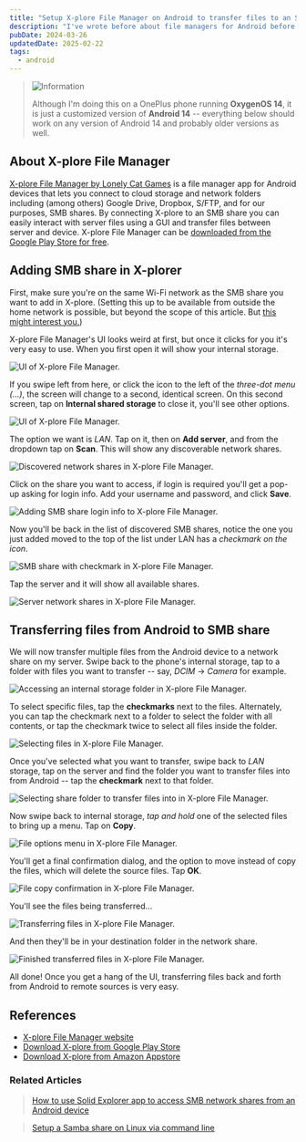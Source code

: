 ```yaml
---
title: "Setup X-plore File Manager on Android to transfer files to an SMB share"
description: "I've wrote before about file managers for Android before, recently I found X-plore which makes it very easy to transfer files back and forth between Android and SMB network shares, once you understand how the UI works. Here's to connect X-plore to an SMB network share so you can transfer files between devices."
pubDate: 2024-03-26
updatedDate: 2025-02-22
tags:
  - android
---
```


> <img src="/assets/info.svg" class="info" loading="lazy" decoding="async" alt="Information">
>
> Although I'm doing this on a OnePlus phone running **OxygenOS 14**, it is just a customized version of **Android 14** -- everything below should work on any version of Android 14 and probably older versions as well.

## About X-plore File Manager

<a href="https://www.lonelycatgames.com/apps/xplore" target="_blank" data-umami-event="xplore-file-manager-site">X-plore File Manager by Lonely Cat Games</a> is a file manager app for Android devices that lets you connect to cloud storage and network folders including (among others) Google Drive, Dropbox, S/FTP, and for our purposes, SMB shares. By connecting X-plore to an SMB share you can easily interact with server files using a GUI and transfer files between server and device. X-plore File Manager can be <a href="https://play.google.com/store/apps/details?id=com.lonelycatgames.Xplore" target="_blank" umami-event-data="xplore-file-manager-gplay">downloaded from the Google Play Store for free</a>.

## Adding SMB share in X-plorer

First, make sure you're on the same Wi-Fi network as the SMB share you want to add in X-plore. (Setting this up to be available from outside the home network is possible, but beyond the scope of this article. But <a href="/blog/comprehensive-guide-tailscale-securely-access-home-network/" target="_blank" data-umami-event="x-plore-tailscale">this might interest you.</a>)

X-plore File Manager's UI looks weird at first, but once it clicks for you it's very easy to use. When you first open it will show your internal storage.

![UI of X-plore File Manager.](../../img/blog/xplore1.jpg 'UI of X-plore File Manager')

If you swipe left from here, or click the icon to the left of the _three-dot menu (...)_, the screen will change to a second, identical screen. On this second screen, tap on **Internal shared storage** to close it, you'll see other options.

![UI of X-plore File Manager.](../../img/blog/xplore2.jpg 'UI of X-plore File Manager')

The option we want is _LAN_. Tap on it, then on **Add server**, and from the dropdown tap on **Scan**. This will show any discoverable network shares.

![Discovered network shares in X-plore File Manager.](../../img/blog/xplore3.jpg 'Discovered network shares in X-plore File Manager')

Click on the share you want to access, if login is required you'll get a pop-up asking for login info. Add your username and password, and click **Save**.

![Adding SMB share login info to X-plore File Manager.](../../img/blog/xplore4.jpg 'Adding SMB share login info to X-plore File Manager')

Now you'll be back in the list of discovered SMB shares, notice the one you just added moved to the top of the list under LAN has a _checkmark on the icon_.

![SMB share with checkmark in X-plore File Manager.](../../img/blog/xplore5.jpg 'SMB share with checkmark in X-plore File Manager')

Tap the server and it will show all available shares.

![Server network shares in X-plore File Manager.](../../img/blog/xplore6.jpg 'Server network shares in X-plore File Manager')

## Transferring files from Android to SMB share

We will now transfer multiple files from the Android device to a network share on my server. Swipe back to the phone's internal storage, tap to a folder with files you want to transfer -- say, _DCIM_ -> _Camera_ for example.

![Accessing an internal storage folder in X-plore File Manager.](../../img/blog/xplore7.jpg 'Accessing an internal storage folder in X-plore File Manager')

To select specific files, tap the **checkmarks** next to the files. Alternately, you can tap the checkmark next to a folder to select the folder with all contents, or tap the checkmark twice to select all files inside the folder.

![Selecting files in X-plore File Manager.](../../img/blog/xplore8.jpg 'Selecting files in X-plore File Manager')

Once you've selected what you want to transfer, swipe back to _LAN_ storage, tap on the server and find the folder you want to transfer files into from Android -- tap the **checkmark** next to that folder.

![Selecting share folder to transfer files into in X-plore File Manager.](../../img/blog/xplore9.jpg 'Selecting share folder to transfer files into in X-plore File Manager')

Now swipe back to internal storage, _tap and hold_ one of the selected files to bring up a menu. Tap on **Copy**.

![File options menu in X-plore File Manager.](../../img/blog/xplore10.jpg 'File options menu in X-plore File Manager')

You'll get a final confirmation dialog, and the option to move instead of copy the files, which will delete the source files. Tap **OK**.

![File copy confirmation in X-plore File Manager.](../../img/blog/xplore11.jpg 'File copy confirmation in X-plore File Manager')

You'll see the files being transferred...

![Transferring files in X-plore File Manager.](../../img/blog/xplore12.jpg 'Transferring files in X-plore File Manager')

And then they'll be in your destination folder in the network share.

![Finished transferred files in X-plore File Manager.](../../img/blog/xplore13.jpg 'Finished transferred files in X-plore File Manager')

All done! Once you get a hang of the UI, transferring files back and forth from Android to remote sources is very easy.

## References

- <a href="https://www.lonelycatgames.com/apps/xplore" target="_blank" data-umami-event="x-plore-site">X-plore File Manager website</a>
- <a href="https://play.google.com/store/apps/details?id=com.lonelycatgames.Xplore" target="_blank" data-umami-event="x-plore-google-play">Download X-plore from Google Play Store</a>
- <a href="https://www.amazon.com/Lonely-Cat-Games-X-plore-Manager/dp/B00LLG7AR8" target="_blank" data-umami-event="x-plore-amazon">Download X-plore from Amazon Appstore</a>

### Related Articles

> <a href="/blog/solid-explorer-samba-share/" umami-data-event="xplorer-related-solid-explorer">How to use Solid Explorer app to access SMB network shares from an Android device</a>

> <a href="/blog/setup-a-samba-share-on-linux-via-command-line/" umami-data-event="solid-explorer-related-smb-share-linux-cli">Setup a Samba share on Linux via command line</a>